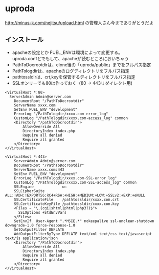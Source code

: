                                                                                                                                                                                                              
# uproda
http://minus-k.com/nejitsu/upload.html の管理人さん今までありがとうだよ  

## インストール
- apacheの設定とか
FUEL_ENVは環境によって変更する。  
uproda.confとでもして、apacheが読むところにおいちゃう
- PathToDocrootdirは、clone後の「uproda/public」までをフルパス指定
- PathTologdirは、apacheのログディレクトリをフルパス指定
- pathtossldirは、crt,keyを保管するディレクトリをフルパス指定
- SSLオンリーでも80は作っておく（80 -> 443リダイレクト用)

```
<VirtualHost *:80>
  ServerAdmin Admin@server.com
    DocumentRoot "/PathToDocrootdir"
    ServerName xxxx.com
    SetEnv FUEL_ENV "development"
    ErrorLog "/PathTologdir/xxxx.com-error_log"
    CustomLog "/PathTologdir/xxxx.com-access_log" common
    <Directory "/pathToDocrootdir">
        AllowOverride All 
        DirectoryIndex index.php
        Require all denied
        Require all granted
    </Directory>
</VirtualHost>

<VirtualHost *:443>
    ServerAdmin Admin@server.com
    DocumentRoot "/PathToDocrootdir"
    ServerName xxxx.com:443
    SetEnv FUEL_ENV "development"
    ErrorLog "/PathTologdir/xxxx.com-SSL-error_log"
    CustomLog "/PathTologdir/xxxx.com-SSL-access_log" common
    SSLEngine             on  
    SSLCipherSuite        ALL:!ADH:!EXPORT56:RC4+RSA:+HIGH:+MEDIUM:+LOW:+SSLv2:+EXP:+eNULL
    SSLCertificateFile    /pathtossldir/xxxx.com.crt
    SSLCertificateKeyFile /pathtossldir/xxxx.com.key
    <Files ~ "\.(cgi|shtml|phtml|php3?)$">
      SSLOptions +StdEnvVars
    </Files>
    SetEnvIf  User-Agent ".*MSIE.*" nokeepalive ssl-unclean-shutdown downgrade-1.0 force-response-1.0
    SetOutputFilter DEFLATE
    AddOutputFilterByType DEFLATE text/xml text/css text/javascript text/js application/json
    <Directory "/PathToDocrootdir">
        AllowOverride All 
        DirectoryIndex index.php
        Require all denied
        Require all granted
    </Directory>
</VirtualHost>
```
